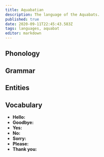 ```yaml
---
title: Aquabatian
description: The language of the Aquabats.
published: true
date: 2020-09-11T22:45:43.583Z
tags: languages, aquabat
editor: markdown
---
```


## Phonology

## Grammar

## Entities

## Vocabulary

- **Hello:** 
- **Goodbye:** 
- **Yes:** 
- **No:** 
- **Sorry:** 
- **Please:** 
- **Thank you:** 